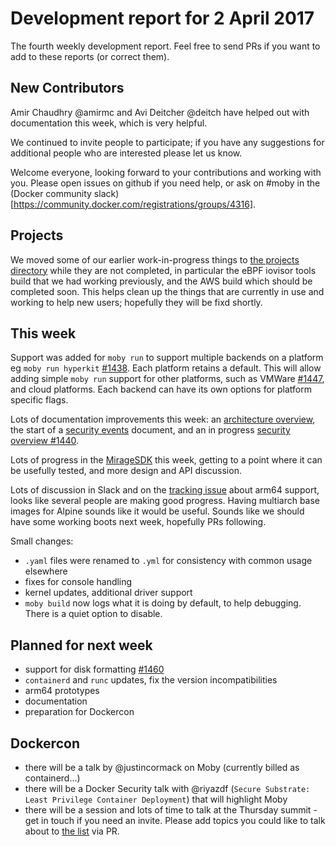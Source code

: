 # Development report for 2 April 2017

The fourth weekly development report. Feel free to send PRs if you want to add to these reports (or correct them).

## New Contributors

Amir Chaudhry @amirmc and Avi Deitcher @deitch have helped out with documentation this week, which is very helpful.

We continued to invite people to participate; if you have any suggestions for additional people who are interested please let us know.

Welcome everyone, looking forward to your contributions and working with you. Please open issues on github if you need help, or ask on #moby in the (Docker community slack)[https://community.docker.com/registrations/groups/4316].

## Projects

We moved some of our earlier work-in-progress things to [the projects directory](../projects/) while they are not completed, in particular the eBPF iovisor tools build that we had working previously, and the AWS build which should be completed soon. This helps clean up the things that are currently in use and working to help new users; hopefully they will be fixd shortly.

## This week

Support was added for `moby run` to support multiple backends on a platform eg `moby run hyperkit` [#1438](https://github.com/docker/moby/pull/1438). Each platform
retains a default. This will allow adding simple `moby run` support for other platforms, such as VMWare [#1447](https://github.com/docker/moby/pull/1447), and
cloud platforms. Each backend can have its own options for platform specific flags.

Lots of documentation improvements this week: an [architecture overview](../docs/architecture.md), the start of a [security events](../docs/security-events.md) document, and an in progress [security overview #1440](https://github.com/docker/moby/pull/1440).

Lots of progress in the [MirageSDK](https://github.com/docker/moby/tree/master/projects/miragesdk) this week, getting to a point where it can be usefully tested, and more design and API discussion.

Lots of discussion in Slack and on the [tracking issue](https://github.com/docker/moby/issues/1377) about arm64 support, looks like several people are making good progress. Having multiarch base images for Alpine sounds like it would be useful. Sounds like we should have some working boots next week, hopefully PRs following.

Small changes:
- `.yaml` files were renamed to `.yml` for consistency with common usage elsewhere
- fixes for console handling
- kernel updates, additional driver support
- `moby build` now logs what it is doing by default, to help debugging. There is a quiet option to disable.

## Planned for next week

- support for disk formatting [#1460](https://github.com/docker/moby/pull/1460)
- `containerd` and `runc` updates, fix the version incompatibilities
- arm64 prototypes
- documentation
- preparation for Dockercon

## Dockercon

- there will be a talk by @justincormack on Moby (currently billed as containerd...)
- there will be a Docker Security talk with @riyazdf (`Secure Substrate: Least Privilege Container Deployment`) that will highlight Moby
- there will be a session and lots of time to talk at the Thursday summit - get in touch if you need an invite. Please add topics you
  could like to talk about to [the list](../docs/dockercon-summit.md) via PR.
